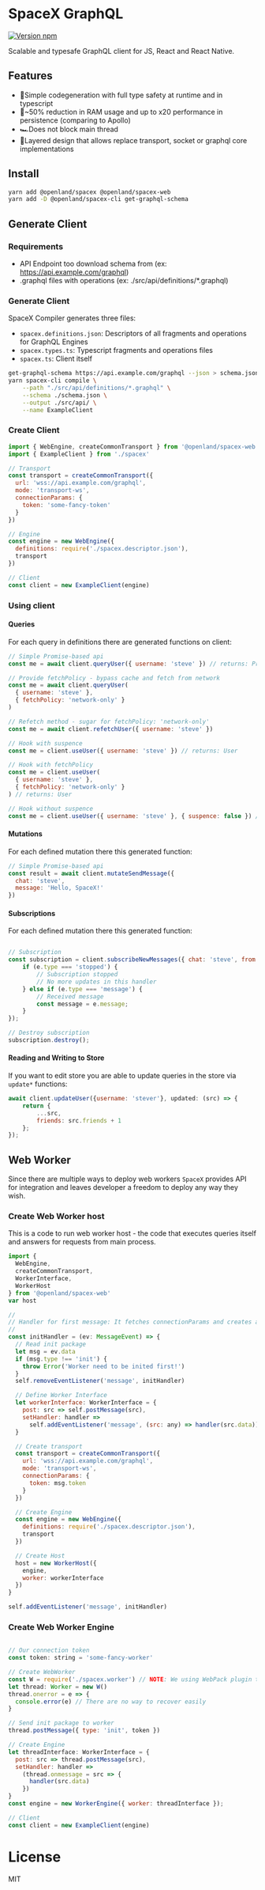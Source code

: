 # SpaceX GraphQL

[![Version npm](https://img.shields.io/npm/v/@openland/spacex.svg?logo=npm)](https://www.npmjs.com/package/@openland/spacex)

Scalable and typesafe GraphQL client for JS, React and React Native.

## Features

- 🦺Simple codegeneration with full type safety at runtime and in typescript
- 🚀~50% reduction in RAM usage and up to x20 performance in persistence (comparing to Apollo)
- 🏎Does not block main thread
- 🍰Layered design that allows replace transport, socket or graphql core implementations

## Install

```bash
yarn add @openland/spacex @openland/spacex-web
yarn add -D @openland/spacex-cli get-graphql-schema
```

## Generate Client

### Requirements

- API Endpoint too download schema from (ex: https://api.example.com/graphql)
- .graphql files with operations (ex: ./src/api/definitions/\*.graphql)

### Generate Client

SpaceX Compiler generates three files:

- `spacex.definitions.json`: Descriptors of all fragments and operations for GraphQL Engines
- `spacex.types.ts`: Typescript fragments and operations files
- `spacex.ts`: Client itself

```bash
get-graphql-schema https://api.example.com/graphql --json > schema.json
yarn spacex-cli compile \
    --path "./src/api/definitions/*.graphql" \
    --schema ./schema.json \
    --output ./src/api/ \
    --name ExampleClient
```

### Create Client

```js
import { WebEngine, createCommonTransport } from '@openland/spacex-web'
import { ExampleClient } from './spacex'

// Transport
const transport = createCommonTransport({
  url: 'wss://api.example.com/graphql',
  mode: 'transport-ws',
  connectionParams: {
    token: 'some-fancy-token'
  }
})

// Engine
const engine = new WebEngine({
  definitions: require('./spacex.descriptor.json'),
  transport
})

// Client
const client = new ExampleClient(engine)
```

### Using client

#### Queries

For each query in definitions there are generated functions on client:

```js
// Simple Promise-based api
const me = await client.queryUser({ username: 'steve' }) // returns: Promise<User>

// Provide fetchPolicy - bypass cache and fetch from network
const me = await client.queryUser(
  { username: 'steve' },
  { fetchPolicy: 'network-only' }
)

// Refetch method - sugar for fetchPolicy: 'network-only'
const me = await client.refetchUser({ username: 'steve' })

// Hook with suspence
const me = client.useUser({ username: 'steve' }) // returns: User

// Hook with fetchPolicy
const me = client.useUser(
  { username: 'steve' },
  { fetchPolicy: 'network-only' }
) // returns: User

// Hook without suspence
const me = client.useUser({ username: 'steve' }, { suspence: false }) // returns: User | null
```

#### Mutations

For each defined mutation there this generated function:

```js
// Simple Promise-based api
const result = await client.mutateSendMessage({
  chat: 'steve',
  message: 'Hello, SpaceX!'
})
```

#### Subscriptions

For each defined mutation there this generated function:

```js

// Subscription
const subscription = client.subscribeNewMessages({ chat: 'steve', from: Date.now() }, handler: (e) => {
    if (e.type === 'stopped') {
        // Subscription stopped
        // No more updates in this handler
    } else if (e.type === 'message') {
        // Received message
        const message = e.message;
    }
});

// Destroy subscription
subscription.destroy();
```

#### Reading and Writing to Store

If you want to edit store you are able to update queries in the store via `update*` functions:

```js
await client.updateUser({username: 'stever'}, updated: (src) => {
    return {
        ...src,
        friends: src.friends + 1
    };
});
```

## Web Worker

Since there are multiple ways to deploy web workers `SpaceX` provides API for integration and leaves developer a freedom to deploy any way they wish.

### Create Web Worker host

This is a code to run web worker host - the code that executes queries itself and answers for requests from main process.

```js
import {
  WebEngine,
  createCommonTransport,
  WorkerInterface,
  WorkerHost
} from '@openland/spacex-web'
var host

//
// Handler for first message: It fetches connectionParams and creates an engine
//
const initHandler = (ev: MessageEvent) => {
  // Read init package
  let msg = ev.data
  if (msg.type !== 'init') {
    throw Error('Worker need to be inited first!')
  }
  self.removeEventListener('message', initHandler)

  // Define Worker Interface
  let workerInterface: WorkerInterface = {
    post: src => self.postMessage(src),
    setHandler: handler =>
      self.addEventListener('message', (src: any) => handler(src.data))
  }

  // Create transport
  const transport = createCommonTransport({
    url: 'wss://api.example.com/graphql',
    mode: 'transport-ws',
    connectionParams: {
      token: msg.token
    }
  })

  // Create Engine
  const engine = new WebEngine({
    definitions: require('./spacex.descriptor.json'),
    transport
  })

  // Create Host
  host = new WorkerHost({
    engine,
    worker: workerInterface
  })
}

self.addEventListener('message', initHandler)
```

### Create Web Worker Engine

```js

// Our connection token
const token: string = 'some-fancy-worker'

// Create WebWorker
const W = require('./spacex.worker') // NOTE: We using WebPack plugin to generate web workers
let thread: Worker = new W()
thread.onerror = e => {
  console.error(e) // There are no way to recover easily
}

// Send init package to worker
thread.postMessage({ type: 'init', token })

// Create Engine
let threadInterface: WorkerInterface = {
  post: src => thread.postMessage(src),
  setHandler: handler =>
    (thread.onmessage = src => {
      handler(src.data)
    })
}
const engine = new WorkerEngine({ worker: threadInterface });

// Client
const client = new ExampleClient(engine)
```

# License

MIT
